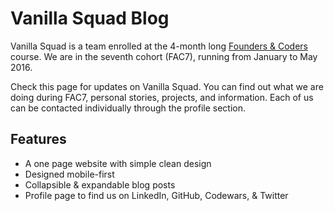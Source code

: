 # Vanilla Squad Blog

Vanilla Squad is a team enrolled at the 4-month long [Founders & Coders](http://www.foundersandcoders.com/) course. We are in the seventh cohort (FAC7), running from January to May 2016.

Check this page for updates on Vanilla Squad. You can find out what we are doing during FAC7, personal stories, projects, and information. Each of us can be contacted individually through the profile section.

## Features

* A one page website with simple clean design
* Designed mobile-first
* Collapsible & expandable  blog posts
* Profile page to find us on LinkedIn, GitHub, Codewars, & Twitter
